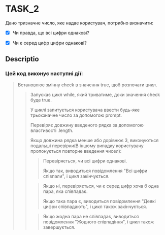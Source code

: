 # TASK_2

Дано тризначне число, яке надае користувач, потрибно визначити:

- [X] Чи правда, що всі цифри однакові?
- [X] Чи є серед цифр цифри однакові?


## Descriptio

### Цей код виконує наступні дії:

>Встановлює змінну check в значення true, щоб розпочати цикл.
> 
>>Запускає цикл while, який триватиме, доки значення check буде true.
>>
>>У циклі запитується користувача ввести будь-яке трьохзначне число за допомогою prompt.
>>
>>Перевіряє довжину введеного рядка за допомогою властивості .length.
>>
>>Якщо довжина рядка менше або дорівнює 3, виконуються подальші перевірки(В іншому випадку користувачу пропонується повторне введення чисел):
>>>
>>>Перевіряється, чи всі цифри однакові.
>>>
>>>Якщо так, виводиться повідомлення "Всі цифри співпали", і цикл закінчується.
>>
>>>Якщо ні, перевіряється, чи є серед цифр хоча б одна пара, яка співпадає.
>>>
>>>Якщо така пара є, виводиться повідомлення "Деякі цифри співпадають", і цикл також закінчується.
>>
>>>Якщо жодна пара не співпадає, виводиться повідомлення "Жодного співпадіння", і цикл також завершується.


